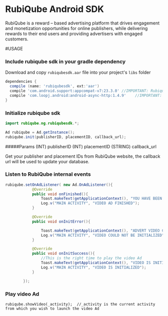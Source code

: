 # RubiQube Android SDK
RubiQube is a reward – based advertising platform that drives engagement and monetization opportunities for online publishers, while delivering rewards to their end users and providing advertisers with engaged customers.


#USAGE

### Include rubiqube sdk in your gradle dependency
Download and copy `rubiqubesdk.aar` file into your project's `libs` folder
```gradle
dependencies {
  compile (name: 'rubiqubesdk', ext:'aar')
  compile 'com.android.support:appcompat-v7:23.3.0' //IMPORTANT: Rubiqube sdk depends on this library to work
  compile 'com.loopj.android:android-async-http:1.4.9'    //IMPORTANT: Rubiqube sdk depends on this library to work
}
```

### Initialize rubiqube sdk

```java
import rubiqube.ng.rubiqubesdk.*;

Ad rubiqube = Ad.getInstance();
rubiqube.init(publisherID, placementID, callback_url);
```
#####Params
(INT) publisherID
(INT) placementID
(STRING) callback_url

Get your publisher and placement IDs from RubiQube website, the callback url will be used to update your database. 

### Listen to RubiQube internal events

```java
rubiqube.setOnAdListener( new Ad.OnAdListener(){
            @Override
            public void onFinished(){
                Toast.makeText(getApplicationContext(), "YOU HAVE BEEN REWARDED 10G Points", Toast.LENGTH_LONG).show();
                Log.v("MAIN ACTIVITY", "VIDEO AD FINISHED");
            }

            @Override
            public void onInitError(){

                Toast.makeText(getApplicationContext(), "ADVERT VIDEO COULD NOT BE INITIALIZED", Toast.LENGTH_LONG).show();
                Log.v("MAIN ACTIVITY", "VIDEO COULD NOT BE INITIALIZED");
            }

            @Override
            public void onInitSuccess(){
                //This is the right time to play the video Ad 
                Toast.makeText(getApplicationContext(), "VIDEO IS INITIALIZED", Toast.LENGTH_LONG).show();
                Log.v("MAIN ACTIVITY", "VIDEO IS INITIALIZED");
            }

        });
```

### Play video Ad
`rubiqube.showVideo(_activity);  //_activity is the current activity from which you wish to launch the video Ad`


